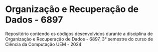 # Organização e Recuperação de Dados - 6897

Repositório contendo os códigos desenvolvidos durante a disciplina de Organização e Recuperação de Dados - 6897, 3° semestre do curso de Ciência da Computação UEM - 2024

